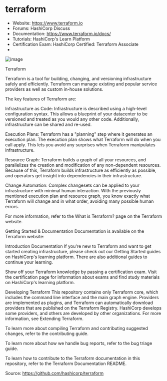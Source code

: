 # terraform
* Website: https://www.terraform.io
* Forums: HashiCorp Discuss
* Documentation: https://www.terraform.io/docs/
* Tutorials: HashiCorp's Learn Platform
* Certification Exam: HashiCorp Certified: Terraform Associate
*
![image](https://github.com/gvinothan/terraform/assets/43309736/66b0a350-9c9e-4b12-9fbf-0c6f80b140b1)

Terraform

Terraform is a tool for building, changing, and versioning infrastructure safely and efficiently. Terraform can manage existing and popular service providers as well as custom in-house solutions.

The key features of Terraform are:

Infrastructure as Code: Infrastructure is described using a high-level configuration syntax. This allows a blueprint of your datacenter to be versioned and treated as you would any other code. Additionally, infrastructure can be shared and re-used.

Execution Plans: Terraform has a "planning" step where it generates an execution plan. The execution plan shows what Terraform will do when you call apply. This lets you avoid any surprises when Terraform manipulates infrastructure.

Resource Graph: Terraform builds a graph of all your resources, and parallelizes the creation and modification of any non-dependent resources. Because of this, Terraform builds infrastructure as efficiently as possible, and operators get insight into dependencies in their infrastructure.

Change Automation: Complex changesets can be applied to your infrastructure with minimal human interaction. With the previously mentioned execution plan and resource graph, you know exactly what Terraform will change and in what order, avoiding many possible human errors.

For more information, refer to the What is Terraform? page on the Terraform website.

Getting Started & Documentation
Documentation is available on the Terraform website:

Introduction
Documentation
If you're new to Terraform and want to get started creating infrastructure, please check out our Getting Started guides on HashiCorp's learning platform. There are also additional guides to continue your learning.

Show off your Terraform knowledge by passing a certification exam. Visit the certification page for information about exams and find study materials on HashiCorp's learning platform.

Developing Terraform
This repository contains only Terraform core, which includes the command line interface and the main graph engine. Providers are implemented as plugins, and Terraform can automatically download providers that are published on the Terraform Registry. HashiCorp develops some providers, and others are developed by other organizations. For more information, see Extending Terraform.

To learn more about compiling Terraform and contributing suggested changes, refer to the contributing guide.

To learn more about how we handle bug reports, refer to the bug triage guide.

To learn how to contribute to the Terraform documentation in this repository, refer to the Terraform Documentation README.

Source: https://github.com/hashicorp/terraform
